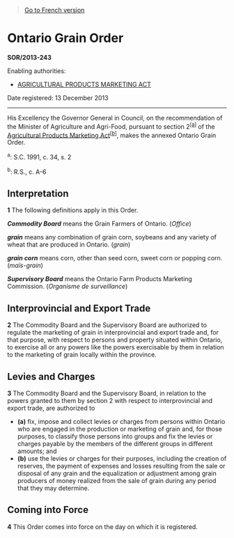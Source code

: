 > [Go to French version](/fr/Règlements/Décrets,%20ordonnances%20et%20règlements%20statutaires/2013/243.md)

# Ontario Grain Order

**SOR/2013-243**

Enabling authorities: 
- [AGRICULTURAL PRODUCTS MARKETING ACT](/en/Acts/Revised%20Statutes%20of%20Canada/A/A-6.md)

Date registered: 13 December 2013

----------

His Excellency the Governor General in Council, on the recommendation of the Minister of Agriculture and Agri-Food, pursuant to section 2<sup><a href='#fn_a'>[a]</a></sup> of the [Agricultural Products Marketing Act](/en/Acts/Revised%20Statutes%20of%20Canada/A/A-6.md)<sup><a href='#fn_b'>[b]</a></sup>, makes the annexed Ontario Grain Order.

<a name='fn_a'><sup>a</sup></a>: S.C. 1991, c. 34, s. 2<br />

<a name='fn_b'><sup>b</sup></a>: R.S., c. A-6<br />




## Interpretation


**1** The following definitions apply in this Order.

***Commodity Board*** means the Grain Farmers of Ontario. (*Office*)

***grain*** means any combination of grain corn, soybeans and any variety of wheat that are produced in Ontario. (*grain*)

***grain corn*** means corn, other than seed corn, sweet corn or popping corn. (*maïs-grain*)

***Supervisory Board*** means the Ontario Farm Products Marketing Commission. (*Organisme de surveillance*)




## Interprovincial and Export Trade


**2** The Commodity Board and the Supervisory Board are authorized to regulate the marketing of grain in interprovincial and export trade and, for that purpose, with respect to persons and property situated within Ontario, to exercise all or any powers like the powers exercisable by them in relation to the marketing of grain locally within the province.




## Levies and Charges


**3** The Commodity Board and the Supervisory Board, in relation to the powers granted to them by section 2 with respect to interprovincial and export trade, are authorized to
- **(a)** fix, impose and collect levies or charges from persons within Ontario who are engaged in the production or marketing of grain and, for those purposes, to classify those persons into groups and fix the levies or charges payable by the members of the different groups in different amounts; and
- **(b)** use the levies or charges for their purposes, including the creation of reserves, the payment of expenses and losses resulting from the sale or disposal of any grain and the equalization or adjustment among grain producers of money realized from the sale of grain during any period that they may determine.




## Coming into Force


**4** This Order comes into force on the day on which it is registered.



